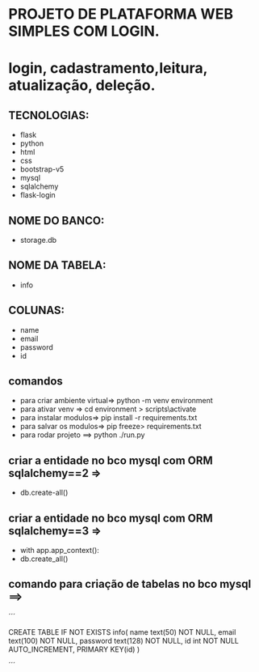 # PROJETO DE PLATAFORMA WEB SIMPLES COM LOGIN.

# login, cadastramento,leitura, atualização, deleção.



## TECNOLOGIAS: 

* flask
* python
* html
* css
* bootstrap-v5
* mysql
* sqlalchemy
* flask-login


## NOME DO BANCO: 
- storage.db

## NOME DA TABELA: 
- info

## COLUNAS: 
- name
- email 
- password 
- id



## comandos
- para criar ambiente virtual=> python -m venv environment
- para ativar venv => cd environment > scripts\activate
- para instalar modulos=> pip install -r requirements.txt
- para salvar os modulos=> pip freeze> requirements.txt
- para rodar projeto ==> python ./run.py

## criar a entidade no bco mysql com ORM sqlalchemy==2 =>
* db.create-all()

## criar a entidade no bco mysql com ORM sqlalchemy==3 =>
* with app.app_context():
*    db.create_all()



## comando para criação de tabelas no bco mysql ==>

´´´

CREATE TABLE IF NOT EXISTS info(
    name text(50) NOT NULL,
    email text(100) NOT NULL,
    password text(128) NOT NULL,
    id int NOT NULL AUTO_INCREMENT,
    PRIMARY KEY(id)
)

´´´

